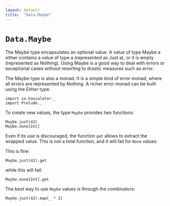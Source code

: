 ```yaml
---
layout: default
title:  "Data.Maybe"
---
```


# `Data.Maybe`

The Maybe type encapsulates an optional value. A value of type Maybe a either contains a value
of type a (represented as Just a), or it is empty (represented as Nothing). Using Maybe is a
good way to deal with errors or exceptional cases without resorting to drastic measures
such as error.

The Maybe type is also a monad. It is a simple kind of error monad, where all errors are
represented by Nothing. A richer error monad can be built using the Either type.

```tut:silent
import io.hascalator._
import Prelude._
```

To create new values, the type `Maybe` provides two functions:

```tut
Maybe.just(42)
Maybe.none[Int]
```

Even if its use is discouraged, the function `get` allows to extract the wrapped value. This is not
a total function, and it will fail for `None` values.

This is fine:

```tut
Maybe.just(42).get
```

while this will fail:

```tut:fail
Maybe.none[Int].get
```

The best way to use `Maybe` values is through the combinators:

```tut
Maybe.just(42).map(_ * 2)
```

